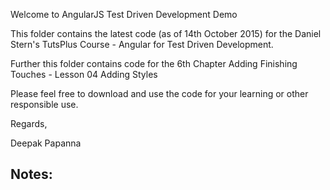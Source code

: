 Welcome to AngularJS Test Driven Development Demo

This folder contains the latest code (as of 14th October 2015) for the Daniel Stern's TutsPlus Course - Angular for Test Driven Development.

Further this folder contains code for the 6th Chapter Adding Finishing Touches  - Lesson 04 Adding Styles 

Please feel free to download and use the code for your learning or other responsible use.

Regards, 

Deepak Papanna

Notes:
-------
